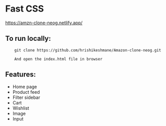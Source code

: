 # Fast CSS

https://amzn-clone-neog.netlify.app/

## To run locally:

```
    git clone https://github.com/hrishikeshmane/Amazon-clone-neog.git

    And open the index.html file in browser
```

## Features:

- Home page
- Product feed
- Filter sidebar
- Cart
- Wishlist
- Image
- Input

